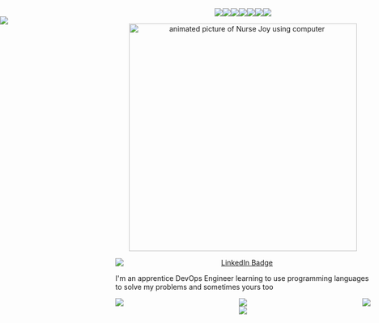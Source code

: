 <div align="center"><img src="http://www.myspacegens.com/images/glitter_text/styles/5/images/m.gif" border="0" /><img src="http://www.myspacegens.com/images/glitter_text/styles/5/images/e.gif" border="0" /><img src="http://www.myspacegens.com/images/glitter_text/styles/5/images/l.gif" border="0" /><img src="http://www.myspacegens.com/images/glitter_text/styles/5/images/i.gif" border="0" /><img src="http://www.myspacegens.com/images/glitter_text/styles/5/images/s.gif" border="0" /><img src="http://www.myspacegens.com/images/glitter_text/styles/5/images/s.gif" border="0" /><img src="http://www.myspacegens.com/images/glitter_text/styles/5/images/a.gif" border="0" /></div> 

<div style="position: absolute; left: 0;">
    <img src="http://www.myspacegens.com/images/online_now/3.gif">
</div>



<p align="center">
<img align="center" alt="animated picture of Nurse Joy using computer" width="450" src="https://media.tenor.com/jZRimaD4cuAAAAAC/pokemon-anime.gif"/>
</p>

<p align="center">
  <a href="https://www.linkedin.com/in/melissa-deeney-616326120">
    <img src="https://i.imgur.com/6MKe3VF.gif" alt="LinkedIn Badge" style="display: block; margin: 0 auto;" />
  </a>
</p>

I'm an apprentice DevOps Engineer learning to use programming languages to solve my problems and sometimes yours too

<div style="display: flex; justify-content: space-between;">
    <div style="display: inline-block;"><img src="https://64.media.tumblr.com/22461ffa8dcd45514a932e4bc2d66220/216d6bc2ca758416-a7/s100x200/a7063cfff9d78194987e78f99a3bd5dd13fa3ea7.jpg"></div>
    <div style="display: inline-block;"><img src="https://64.media.tumblr.com/8afb2ecf4141c996e94341687084486f/tumblr_pxqddwGia61xmlb72o1_100.gifv"></div>
    <div style="display: inline-block;"><img src="https://64.media.tumblr.com/64a1eb04d1d3e0745ae39a792eb30372/c3df6c65681426b7-36/s100x200/4685771e46ada01d033ef6ae8e62bbee36c245ab.jpg"></div>
</div>

<div align="center"><img src="https://64.media.tumblr.com/b04076b8fe0bb352a928e7388f9ebcb0/72e98cc4354a686d-cb/s1280x1920/599aaa2dc39dcaf36aa297057aff62fb8f31f46e.gifv"></div>





